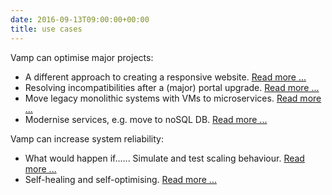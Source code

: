 ```yaml
---
date: 2016-09-13T09:00:00+00:00
title: use cases
---
```


Vamp can optimise major projects:

* A different approach to creating a responsive website. [Read more ...](/why-use-vamp/use-cases/create-responsive-website/)
* Resolving incompatibilities after a (major) portal upgrade. [Read more ...](/why-use-vamp/use-cases/resolve-incompatibilities-after-upgrade/)
* Move legacy monolithic systems with VMs to microservices. [Read more ...](/why-use-vamp/use-cases/refactor-monolithic-to-microsystems/)
* Modernise services, e.g. move to noSQL DB. [Read more ...](/why-use-vamp/use-cases/modernise-services/)

Vamp can increase system reliability:

* What would happen if...... Simulate and test scaling behaviour. [Read more ...](/why-use-vamp/use-cases/simulate-and-test-scaling-behaviour)
* Self-healing and self-optimising. [Read more ...](/why-use-vamp/use-cases/self-healing-and-self-optimising)


